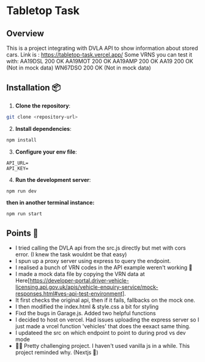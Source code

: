 # Tabletop Task

## Overview

This is a project integrating with DVLA API to show information about stored cars.
Link is : https://tabletop-task.vercel.app/
Some VRNS you can test it with:
AA19DSL 200 OK
AA19MOT 200 OK
AA19AMP 200 OK
AA19 200 OK (Not in mock data)
WN67DSO 200 OK (Not in mock data)

## Installation 📦

1. **Clone the repository**:

```bash
git clone <repository-url>
```

2. **Install dependencies**:

```bash
npm install
```

3. **Configure your env file**:

```env
API_URL=
API_KEY=
```

4. **Run the development server**:

```bash
npm run dev
```

**then in another terminal instance:**

```bash
npm run start
```

## Points 🌟

- I tried calling the DVLA api from the src.js directly but met with cors error. (I knew the task wouldnt be that easy)
- I spun up a proxy server using express to query the endpoint.
- I realised a bunch of VRN codes in the API example weren't working 🫤
- I made a mock data file by copying the VRN data at Here[https://developer-portal.driver-vehicle-licensing.api.gov.uk/apis/vehicle-enquiry-service/mock-responses.html#ves-api-test-environment].
- It first checks the original api, then if it fails, fallbacks on the mock one.
- I then modified the index.html & style.css a bit for styling
- Fixd the bugs in Garage.js. Added two helpful functions
- I decided to host on vercel. Had issues uploading the express server so I just made a vrcel function 'vehicles' that does the eexact same thing.
- I updateed the src on which endpoint to point to during prod vs dev mode
- 👍🏾 Pretty challenging project. I haven't used vanilla js in a while. This project reminded why. (Nextjs 💯)
